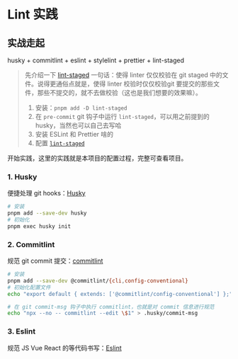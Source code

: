 # Lint 实践

## 实战走起

husky + commitlint + eslint + stylelint + prettier + lint-staged

> 先介绍一下 [lint-staged](https://github.com/lint-staged/lint-staged)
> 一句话：使得 linter 仅仅校验在 git staged 中的文件。说得更通俗点就是，使得 linter 校验时仅仅校验git 要提交的那些文件，那些不提交的，就不去做校验（这也是我们想要的效果嘛）。
> 1. 安装：`pnpm add -D lint-staged`
> 2. 在 `pre-commit` git 钩子中运行 `lint-staged`，可以用之前提到的 husky，当然也可以自己去写哈
> 3. 安装 ESLint 和 Prettier 啥的
> 4. 配置 [`lint-staged`](https://github.com/lint-staged/lint-staged?#configuration)

开始实践，这里的实践就是本项目的配置过程，完整可查看项目。

### 1. Husky

便捷处理 git hooks：[Husky](https://typicode.github.io/husky/)

```bash
# 安装
pnpm add --save-dev husky
# 初始化
pnpm exec husky init
```

### 2. Commitlint

规范 git commit 提交：[commitlint](https://commitlint.js.org/)

```bash
# 安装
pnpm add --save-dev @commitlint/{cli,config-conventional}
# 初始化配置文件
echo "export default { extends: ['@commitlint/config-conventional'] };" > commitlint.config.js

# 在 git commit-msg 钩子中执行 commitlint，也就是对 commit 信息进行规范
echo "npx --no -- commitlint --edit \$1" > .husky/commit-msg
```

### 3. Eslint

规范 JS Vue React 的等代码书写：[Eslint](https://eslint.org/)